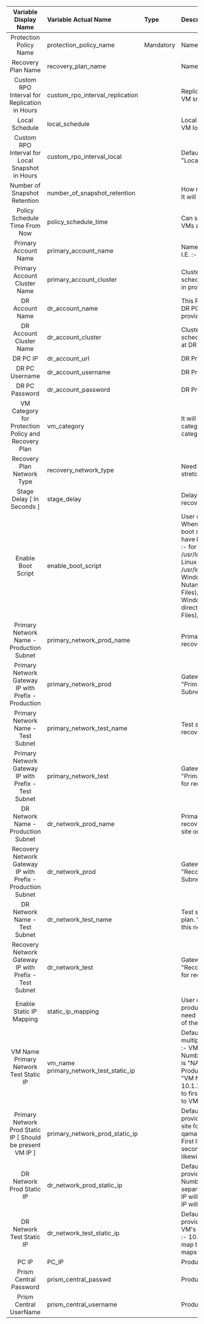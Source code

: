 
| Variable Display Name  | Variable Actual Name        | Type       | Description |
| :---------------------:  | :-------------------------- | :--------- | :---------- |
| Protection Policy Name | protection_policy_name  | Mandatory  | Name of protection policy.  |
| Recovery Plan Name  | recovery_plan_name  |   | Name of Recovery plan.  |
| Custom RPO Interval for Replication in Hours  | custom_rpo_interval_replication  |   | Replication time frequencey to replicate VM snapshots from source to destination.   |
| Local Schedule  | local_schedule  |   | Local RPO schedule to keep snapshots of VM locally.  |
| Custom RPO Interval for Local Snapshot in Hours  | custom_rpo_interval_local  |   | Default Value is 1, Should be >= 1 for "Local Schedule = True".  |
| Number of Snapshot Retention   | number_of_snapshot_retention  |   | How many snapshots should be retained. It will retain number of latest snapshots.  |
| Policy Schedule Time From Now  | policy_schedule_time  |   | Can schedule policy / start protecting VMs after certain time provided.  |
| Primary Account Name  | primary_account_name  |   | Name of Calm Account at Production PC. I.E. :- NTNX_LOCAL_AZ.  |
| Primary Account Cluster Name  | primary_account_cluster  |   | Cluster name for policy and recovery plan schedule. This cluster should be present in provided Calm Account.  |
| DR Account Name  | dr_account_name  |   | This Runbook will create Calm Account of DR PC on production PC with this provided name.  |
| DR Account Cluster Name  | dr_account_cluster  |   | Cluster name for policy and recovery plan schedule. This cluster should be present at DR PC.  |
| DR PC IP  | dr_account_url  |   | DR Prism Central IP address.  |
| DR PC Username  | dr_account_username  |   | DR Prism Central username.  |
| DR PC Password  | dr_account_password  |   | DR Prism Central Password.  |
| VM Category for Protection Policy and Recovery Plan  | vm_category  |   | It will protect VMs depending upon categories. You will need to provide category names in json format.  |
| Recovery Plan Network Type  | recovery_network_type  |   | Need to choose from two type : stretched, non-stretched.  |
| Stage Delay [ In Seconds ]  | stage_delay  |   | Delay between stages / boot order for recovery plan.  |
| Enable Boot Script   | enable_boot_script  |   | User can provide boot script to each VM. Whenever recovery plan executes this boot script will run on those VMs which have boot scripts available on below path :- for Linux - production --> /usr/local/sbin/production_vm_recovery   Linux - Test --> /usr/local/sbin/test_vm_recovery,  and for Windows - Production --> (Relative to Nutanix directory in Program Files)/scripts/production/vm_recovery.bat Windows - Test --> (Relative to Nutanix directory in Program Files)/scripts/test/vm_recovery.bat  |
| Primary Network Name - Production Subnet  | primary_network_prod_name  |   | Primary subnet name at production PC for recovery plan.  |
| Primary Network Gateway IP with Prefix - Production  | primary_network_prod  |   | Gateway IP with network prefix of "Primary Network Name - Production Subnet" for recovery plan.  |
| Primary Network Name - Test Subnet  | primary_network_test_name  |   | Test subnet name at production PC for recovery plan.  |
| Primary Network Gateway IP with Prefix - Test Subnet  | primary_network_test  |   | Gateway IP with network prefix of "Primary Network Name - Test Subnet" for recovery plan.  |
| DR Network Name - Production Subnet  | dr_network_prod_name  |   | Primary subnet name at DR PC for recovery plan. VM will be recoverd at DR site on this network for actual disaster.  |
| Recovery Network Gateway IP with Prefix - Production Subnet  | dr_network_prod  |   | Gateway IP with network prefix of "Recovery Network Name - Production Subnet" for recovery plan.  |
| DR Network Name - Test Subnet  | dr_network_test_name  |   | Test subnet name at DR PC for recovery plan. VM will be recoverd at DR site on this network while testing disaster.  |
| Recovery Network Gateway IP with Prefix - Test Subnet  | dr_network_test  |   | Gateway IP with network prefix of "Recovery Network Name - Test Subnet" for recovery plan.  |
| Enable Static IP Mapping   | static_ip_mapping  |   | User can assign static IP's to VMs at production / Recovery networks. If user need to provide static IP mapping to any of the VM choose True.  |
| VM Name Primary Network Test Static IP  | vm_name primary_network_test_static_ip |   | Default Value is "NA". User Can provide multiple VM Names qama separated. IE. :- VM1, VM2. Also user needs to provide Number of static IP's of VM. Default Value is "NA". User Need to provide test IP at Production site for Number of VM's in  "VM Name" qama separated. IE. :- 10.1.1.3, 10.1.1.6. First IP will gets map to first VM1 and second IP will get maps to VM2 and likewise.  |
| Primary Network Prod Static IP [ Should be present VM IP ]  | primary_network_prod_static_ip |   | Default Value is "NA". User Need to provide Current IP of VM at Production site for Number of VM's in  "VM Name" qama separated. IE. :- 10.1.1.3, 10.1.1.6. First IP will gets map to first VM1 and second IP will get maps to VM2 and likewise.  |
| DR Network Prod Static IP  | dr_network_prod_static_ip  |   | Default Value is "NA". User Need to provide DR Production Network IP  for Number of VM's in  "VM Name" qama separated. IE. :- 10.1.1.3, 10.1.1.6. First IP will gets map to first VM1 and second IP will get maps to VM2 and likewise.  |
| DR Network Test Static IP  | dr_network_test_static_ip  |   | Default Value is "NA". User Need to provide DR Test Network IP  for Number of VM's in  "VM Name" qama separated. IE. :- 10.1.1.3, 10.1.1.6. First IP will gets map to first VM1 and second IP will get maps to VM2 and likewise.  |
| PC IP  | PC_IP  |   | Production Prism Central IP address.  |
| Prism Central Password  | prism_central_passwd  |   | Production Prism Central Password.  |
| Prism Central UserName  | prism_central_username  |   | Production Prism Central Username.  |

